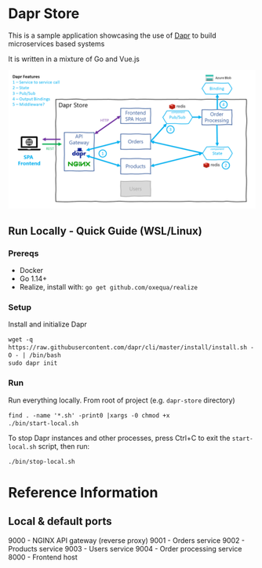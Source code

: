 # Dapr Store

This is a sample application showcasing the use of [Dapr](https://dapr.io/) to build microservices based systems

It is written in a mixture of Go and Vue.js

![architecture diagram](./docs/img/design.png)


## Run Locally - Quick Guide (WSL/Linux)

### Prereqs
- Docker
- Go 1.14+
- Realize, install with: `go get github.com/oxequa/realize`

### Setup
Install and initialize Dapr
```
wget -q https://raw.githubusercontent.com/dapr/cli/master/install/install.sh -O - | /bin/bash
sudo dapr init
```
### Run
Run everything locally.
From root of project (e.g. `dapr-store` directory)
```
find . -name '*.sh' -print0 |xargs -0 chmod +x
./bin/start-local.sh
```

To stop Dapr instances and other processes, press Ctrl+C to exit the `start-local.sh` script, then run:
```
./bin/stop-local.sh
```


# Reference Information

## Local & default ports
9000 - NGINX API gateway (reverse proxy)
9001 - Orders service
9002 - Products service
9003 - Users service
9004 - Order processing service
8000 - Frontend host
